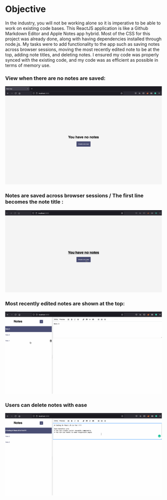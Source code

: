 # Objective

In the industry, you will not be working alone so it is imperative to be able to work on existing code bases. This ReactJS application is like a Github Markdown Editor and Apple Notes app hybrid. Most of the CSS for this project was already done, along with having dependencies installed through node.js. My tasks were to add functionality to the app such as saving notes across browser sessions, moving the most recently edited note to be at the top, adding note titles, and deleting notes. I ensured my code was properly synced with the existing code, and my code was as efficient as possible in terms of memory use.

### View when there are no notes are saved:
![image](nonotes.png)

### Notes are saved across browser sessions / The first line becomes the note title :
![](saved.gif)

### Most recently edited notes are shown at the top:
![](recent.gif)

### Users can delete notes with ease
![](delete.gif)
